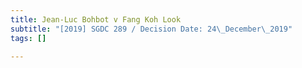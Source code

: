 ```yaml
---
title: Jean-Luc Bohbot v Fang Koh Look
subtitle: "[2019] SGDC 289 / Decision Date: 24\_December\_2019"
tags: []

---
```

